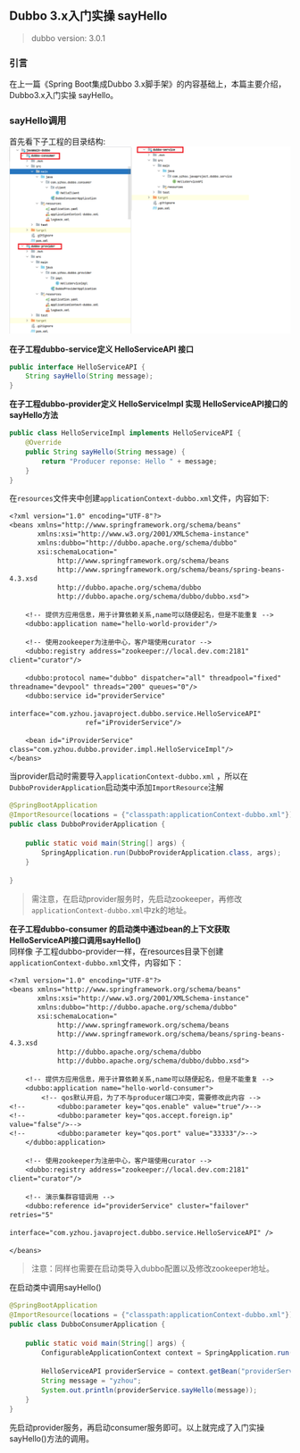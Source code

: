 ## Dubbo 3.x入门实操 sayHello

>dubbo version: 3.0.1

### 引言
在上一篇《Spring Boot集成Dubbo 3.x脚手架》的内容基础上，本篇主要介绍，Dubbo3.x入门实操 sayHello。

### sayHello调用
首先看下子工程的目录结构:   
![sayHello01](images/sayHello01.png)  

**在子工程dubbo-service定义 HelloServiceAPI 接口**   
```java
public interface HelloServiceAPI {
    String sayHello(String message);
}
```

**在子工程dubbo-provider定义 HelloServiceImpl 实现 HelloServiceAPI接口的sayHello方法**  
```java
public class HelloServiceImpl implements HelloServiceAPI {
    @Override
    public String sayHello(String message) {
        return "Producer reponse: Hello " + message;
    }
}
```
在`resources`文件夹中创建`applicationContext-dubbo.xml`文件，内容如下:  
```
<?xml version="1.0" encoding="UTF-8"?>
<beans xmlns="http://www.springframework.org/schema/beans"
       xmlns:xsi="http://www.w3.org/2001/XMLSchema-instance"
       xmlns:dubbo="http://dubbo.apache.org/schema/dubbo"
       xsi:schemaLocation="
            http://www.springframework.org/schema/beans
            http://www.springframework.org/schema/beans/spring-beans-4.3.xsd
            http://dubbo.apache.org/schema/dubbo
            http://dubbo.apache.org/schema/dubbo/dubbo.xsd">

    <!-- 提供方应用信息，用于计算依赖关系,name可以随便起名，但是不能重复 -->
    <dubbo:application name="hello-world-provider"/>

    <!-- 使用zookeeper为注册中心，客户端使用curator -->
    <dubbo:registry address="zookeeper://local.dev.com:2181" client="curator"/>

    <dubbo:protocol name="dubbo" dispatcher="all" threadpool="fixed" threadname="devpool" threads="200" queues="0"/>
    <dubbo:service id="providerService"
                   interface="com.yzhou.javaproject.dubbo.service.HelloServiceAPI"
                   ref="iProviderService"/>

    <bean id="iProviderService" class="com.yzhou.dubbo.provider.impl.HelloServiceImpl"/>
</beans>
```

当provider启动时需要导入`applicationContext-dubbo.xml` ，所以在`DubboProviderApplication`启动类中添加`ImportResource`注解    
```java
@SpringBootApplication
@ImportResource(locations = {"classpath:applicationContext-dubbo.xml"})
public class DubboProviderApplication {

    public static void main(String[] args) {
        SpringApplication.run(DubboProviderApplication.class, args);
    }

}
```

>需注意，在启动provider服务时，先启动zookeeper，再修改`applicationContext-dubbo.xml`中zk的地址。    


**在子工程dubbo-consumer 的启动类中通过bean的上下文获取HelloServiceAPI接口调用sayHello()**      
同样像 子工程dubbo-provider一样，在resources目录下创建`applicationContext-dubbo.xml`文件，内容如下：    
```
<?xml version="1.0" encoding="UTF-8"?>
<beans xmlns="http://www.springframework.org/schema/beans"
       xmlns:xsi="http://www.w3.org/2001/XMLSchema-instance"
       xmlns:dubbo="http://dubbo.apache.org/schema/dubbo"
       xsi:schemaLocation="
            http://www.springframework.org/schema/beans
            http://www.springframework.org/schema/beans/spring-beans-4.3.xsd
            http://dubbo.apache.org/schema/dubbo
            http://dubbo.apache.org/schema/dubbo/dubbo.xsd">

    <!-- 提供方应用信息，用于计算依赖关系,name可以随便起名，但是不能重复 -->
    <dubbo:application name="hello-world-consumer">
        <!-- qos默认开启，为了不与producer端口冲突，需要修改此内容 -->
<!--        <dubbo:parameter key="qos.enable" value="true"/>-->
<!--        <dubbo:parameter key="qos.accept.foreign.ip" value="false"/>-->
<!--        <dubbo:parameter key="qos.port" value="33333"/>-->
    </dubbo:application>

    <!-- 使用zookeeper为注册中心，客户端使用curator -->
    <dubbo:registry address="zookeeper://local.dev.com:2181" client="curator"/>

    <!-- 演示集群容错调用 -->
    <dubbo:reference id="providerService" cluster="failover" retries="5"
                     interface="com.yzhou.javaproject.dubbo.service.HelloServiceAPI" />

</beans>
```
> 注意：同样也需要在启动类导入dubbo配置以及修改zookeeper地址。  

在启动类中调用sayHello()        
```java
@SpringBootApplication
@ImportResource(locations = {"classpath:applicationContext-dubbo.xml"})
public class DubboConsumerApplication {

    public static void main(String[] args) {
        ConfigurableApplicationContext context = SpringApplication.run(DubboConsumerApplication.class, args);

        HelloServiceAPI providerService = context.getBean("providerService", HelloServiceAPI.class);
        String message = "yzhou";
        System.out.println(providerService.sayHello(message));
    }
}
```

先启动provider服务，再启动consumer服务即可。以上就完成了入门实操 sayHello()方法的调用。



